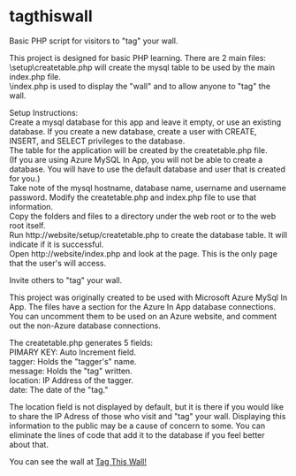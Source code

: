 # tagthiswall
Basic PHP script for visitors to "tag" your wall.<p>

This project is designed for basic PHP learning. There are 2 main files:<br />
\setup\createtable.php will create the mysql table to be used by the main index.php file.<br />
\index.php is used to display the "wall" and to allow anyone to "tag" the wall.<p>

Setup Instructions:<br />
Create a mysql database for this app and leave it empty, or use an existing database. If you create a new database, create a user with CREATE, INSERT, and SELECT privileges to the database.<br />
The table for the application will be created by the createtable.php file.<br />
(If you are using Azure MySQL In App, you will not be able to create a database. You will have to use the default database and user that is created for you.)<br />
Take note of the mysql hostname, database name, username and username password. Modify the createtable.php and index.php file to use that information.<br />
Copy the folders and files to a directory under the web root or to the web root itself.<br />
Run http://website/setup/createtable.php to create the database table. It will indicate if it is successful.<br />
Open http://website/index.php and look at the page. This is the only page that the user's will access.<p>

Invite others to "tag" your wall.<p>

This project was originally created to be used with Microsoft Azure MySql In App. The files have a section for the Azure In App database connections. You can uncomment them to be used on an Azure website, and comment out the non-Azure database connections.<p>

The createtable.php generates 5 fields:<br />
PIMARY KEY: Auto Increment field.<br />
tagger: Holds the "tagger's" name.<br />
message: Holds the "tag" written.<br />
location: IP Address of the tagger.<br />
date: The date of the "tag."<p>

The location field is not displayed by default, but it is there if you would like to share the IP Adress of those who visit and "tag" your wall. Displaying this information to the public may be a cause of concern to some. You can eliminate the lines of code that add it to the database if you feel better about that.<p>

You can see the wall at <a href="http://harold.azurewebsites.net/">Tag This Wall!</a><p>
